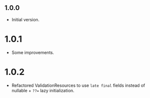 ## 1.0.0

- Initial version.

# 1.0.1

- Some improvements.

# 1.0.2

- Refactored ValidationResources to use `late final` fields instead of nullable + `??=` lazy initialization.
